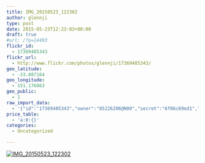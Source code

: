 ```yaml
---
title: IMG_20150523_122302
author: glennji
type: post
date: 2015-05-23T12:23:03+00:00
draft: true
#url: /?p=14493
flickr_id:
  - 17369485343
flickr_url:
  - http://www.flickr.com/photos/glennji/17369485343/
geo_latitude:
  - -33.887164
geo_longitude:
  - 151.176863
geo_public:
  - 1
raw_import_data:
  - '{"id":"17369485343","owner":"85226206@N00","secret":"6f06c69ed1","server":"7668","farm":8,"title":"IMG_20150523_122302","ispublic":0,"isfriend":0,"isfamily":0,"description":{"_content":""},"dateupload":"1432353771","lastupdate":"1432353776","datetaken":"2015-05-23 12:23:03","datetakengranularity":"0","datetakenunknown":"0","ownername":"glennji","tags":"","machine_tags":"","originalsecret":"d0981be3da","originalformat":"jpg","latitude":"-33.887164","longitude":"151.176863","accuracy":"16","context":0,"place_id":"iIbqSY5TUL2WCJaOcg","woeid":"22726599","geo_is_family":0,"geo_is_friend":0,"geo_is_contact":0,"geo_is_public":0,"media":"photo","media_status":"ready","url_o":"https://farm8.staticflickr.com/7668/17369485343_d0981be3da_o.jpg","height_o":"4160","width_o":"3120"}'
price_table:
  - 'a:0:{}'
categories:
  - Uncategorized

---
```

<p class="flickr-image">
  <a href="http://www.flickr.com/photos/glennji/17369485343/" class="flickr-link"><img src="http://i1.wp.com/glennji.com/wp-content/uploads/2015/05/17369485343_d0981be3da_o.jpg?fit=1024%2C1024" width="" height="" alt="IMG_20150523_122302" class="keyring-img" /></a>
</p>
